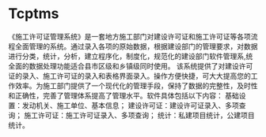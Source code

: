 # Tcptms
 《施工许可证管理系统》是一套地方施工部门对建设许可证和施工许可证等各项流程全面管理的系统。通过录入各项的原始数据，根据建设部门的管理要求，对数据进行分类，统计，分析，建立程序化，制度化，规范化的建设部门软件管理系,统全面的数据处理功能适合县市区级和乡镇级同时使用。 该系统提供了对建设许可证的录入、施工许可证的录入和表格界面录入。操作方便快捷，可大大提高您的工作效率。为施工部门提供了一个现代化的管理手段，保持了数据的完整性，及时性和正确性，完善了管理体系提高了管理水平。软件具体包括以下内容：  基础设置：发动机关、施工单位、基本信息；  建设许可证：建设许可证录入、多项查询；  施工许可证：施工许可证录入、多项查询；  统计：私建项目统计，公建项目统计。

